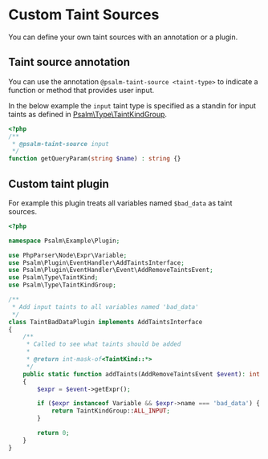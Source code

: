 # Custom Taint Sources

You can define your own taint sources with an annotation or a plugin.

## Taint source annotation

You can use the annotation `@psalm-taint-source <taint-type>` to indicate a function or method that provides user input.

In the below example the `input` taint type is specified as a standin for input taints as defined in [Psalm\Type\TaintKindGroup](https://github.com/vimeo/psalm/blob/master/src/Psalm/Type/TaintKindGroup.php).

```php
<?php
/**
 * @psalm-taint-source input
 */
function getQueryParam(string $name) : string {}
```

## Custom taint plugin

For example this plugin treats all variables named `$bad_data` as taint sources.

```php
<?php

namespace Psalm\Example\Plugin;

use PhpParser\Node\Expr\Variable;
use Psalm\Plugin\EventHandler\AddTaintsInterface;
use Psalm\Plugin\EventHandler\Event\AddRemoveTaintsEvent;
use Psalm\Type\TaintKind;
use Psalm\Type\TaintKindGroup;

/**
 * Add input taints to all variables named 'bad_data'
 */
class TaintBadDataPlugin implements AddTaintsInterface
{
    /**
     * Called to see what taints should be added
     *
     * @return int-mask-of<TaintKind::*>
     */
    public static function addTaints(AddRemoveTaintsEvent $event): int
    {
        $expr = $event->getExpr();

        if ($expr instanceof Variable && $expr->name === 'bad_data') {
            return TaintKindGroup::ALL_INPUT;
        }

        return 0;
    }
}
```
